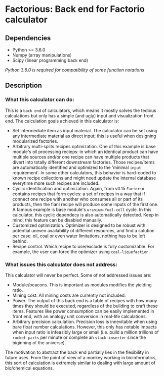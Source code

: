 Factorious: Back end for Factorio calculator
============================================


Dependencies
------------

* Python >= 3.6.0
* Numpy (array manipulations)
* Scipy (linear programming back end)

*Python 3.6.0 is required for compatibility of some function notations*


Description
-----------

### What this calculator can do:

This is a `back end` of calculators, which means it mostly solves the tedious
calculations but only has a simple (and ugly) input and visualization front end.
The calculation goals achieved in this calculator is:

* Set intermediate item as input material. The calculator can be set using any
intermediate material as direct input; this is useful when designing modularized
factories.
* Arbitrary multi-splits recipes optimization. One of this example is base
module's oil processing recieps: in which an identical product can have multiple
sources and/or one recipe can have multiple products that divert into totally
different downstream factories. Those recipes/items are automatically identified
and optimized to the 'minimal `input` requirement'. In some other calculators,
this behavior is hard-coded to known recipe collections and might need update
the internal database everytime more such recipes are included.
* Cyclic identification and optimization. Again, from v0.15 `Factorio` contains
recipes that form cycles: a set of recipes in a way that if connect one recipe
with another who consumes all or part of its products, then the fianl recipe
will produce some inputs of the first one. A famous example is base module's
`uranium-fuel-cell` cycle. In this calculator, this cyclic dependecy is also
automatically detected. Keep in mind, this feature can be disabled manually.
* Customized optimization. Optimizer is designed to be robust with potential
uneven availability of different resources, and find a solution per case: oil,
coal or even water limitations, nothing has to be left behind.
* Recipe control. Which recipe to use/exclude is fully customizable. For example,
the user can force the optimizer using `coal-liquefaction`.


### What issues this calculator does not address:

This calculator will never be perfect. Some of not addressed issues are:

* Module/beacons. This is important as modules modifies the yielding ratio.
* Mining cost. All mining costs are currently not included.
* Power. The output of this back end is a table of recipes with how many times
they should be executed, regardless of the building to craft these items.
Features like power consumption can be easily implemented in front end, with an
analogy unit conversion in real-life calculations.
* Arbitrary precision calculation. Precision loss is innevitable when using bare
float number calculations. However, this only has notable impacts when input ratio
is infeasibly large or small (i.e. build a million trillions of `rocket-parts` per
minute or complete an `stack-inserter` since the biginning of the universe).

The motivation to abstract the back end partially lies in the flexibility in
future uses. From the point of view of a monkey working in bioinformatics, this
sort of calculation is extremely similar to dealing with large amount of
bio/chemical equations.
